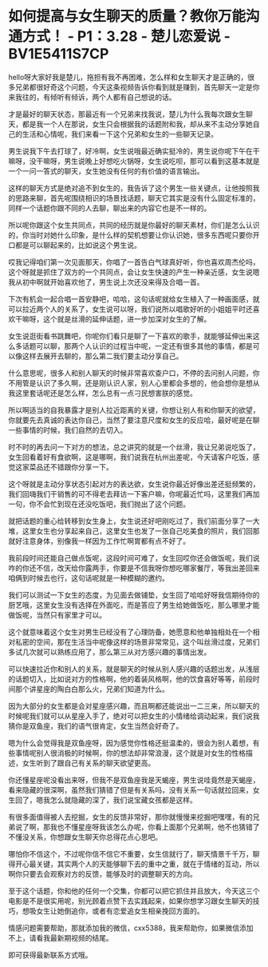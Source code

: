 # 如何提高与女生聊天的质量？教你万能沟通方式！ - P1：3.28 - 楚儿恋爱说 - BV1E5411S7CP

hello呀大家好我是楚儿，拖担有我不再困难，怎么样和女生聊天才是正确的，很多兄弟都很好奇这个问题，今天这条视频告诉你看到就是赚到，首先聊天一定是你来我往的，有倾听有倾诉，两个人都有自己想说的话。

才是最好的聊天状态，那最近有一个兄弟来找我说，楚儿为什么我每次跟女生聊天，都是我一个人在那说，女生只会根据我的话题附和我，却从来不主动分享她自己的生活和心情呢，我们来看一下这个兄弟和女生的一些聊天记录。

男生说我下午去打球了，好冷啊，女生说哦最近确实挺冷的，男生说你呢下午在干嘛呀，没干嘛呀，男生说晚上好想吃火锅呀，女生说吃呗，那可以看到这基本就是一个一问一答式的聊天，女生她没有任何的有价值的语言输出。

这样的聊天方式是绝对追不到女生的，我告诉了这个男生一些关键点，让他按照我的思路来聊，首先呢围绕相识的场景找话题，聊天它其实是没有什么固定标准的，同样一个话题你跟不同的人去聊，聊出来的内容它也是不一样的。

所以呢你跟这个女生共同点，共同的经历就是你最好的聊天素材，你们是怎么认识的，你当时对她什么印象，是什么样的契机想要让你认识她，很多东西呢只要你开口都是可以聊起来的，比如说这个男生说。

哎我记得咱们第一次见面那天，你唱了一首告白气球真好听，你也喜欢周杰伦吗，这个呀就是抓住了双方的一个共同点，会让女生快速的产生一种亲近感，女生说嗯我从初中啊就开始喜欢他了，男生说上次还没来得及合唱一首。

下次有机会一起合唱一首安静吧，哈哈，这句话呢就给女生植入了一种画面感，就可以拉近两个人的关系了，女生说可以呀，我们说所以唱歌好听的小姐姐平时还喜欢干嘛呀，这个就是丝滑的延伸话题，进一步加深对女生的了解。

女生说逛街看书跳舞吧，你呢你们看只是聊了一下喜欢的歌手，就能够延伸出来这么多话题可以聊，那两个人认识的过程当中呢，一定还有很多其他的事情，都是可以像这样去展开去聊的，那么第二我们要主动分享自己。

什么意思呢，很多人和别人聊天的时候非常喜欢查户口，不停的去问别人问题，你不用管是认识了多久啊，还是刚认识人家，别人心里都会多想的，他会想你是想从我这里套话呢还是怎么样，怎么总有一点刁民想害朕的感觉。

所以啊适当的自我暴露才是别人拉近距离的关键，你想让别人有和你聊天的欲望，你就要先去真诚的表达你自己，当然了要注意尺度和女生的反应哈，最好呢是在聊一些事情的时候，我们自然的去切入。

时不时的再去问一下对方的想法，总之讲究的就是一个丝滑，我让兄弟说吃饭了，女生回看着好有食欲啊，这是哪啊，我们说我在杭州出差呢，今天请客户吃饭，感觉这家菜品还不错跟你分享一下。

这个呀就是主动分享状态引起对方的表达欲，女生说你最近好像出差还挺频繁的，我们回嗨我们干销售的可不得老去拜访一下客户嘛，你呢最近忙吗，这里我们再加一句，你不会忙到现在还没吃饭吧，我们抛出了这个问题。

就把话题的重心给转移到女生身上，女生说还好吧刚吃过了，我们前面分享了一大堆，这里女生也分享起来自己，这里女生也发了一张自己吃美食的照片，我们回那就好注意身体，别像我一样因为工作忙啊胃都有点不好了。

我前段时间还能自己做点饭呢，这段时间可难了，女生回哎你还会做饭呢，我们说咋的你还不信，改天给你露两手，你要是不信我呀你想吃哪家餐厅，等我出差回来咱俩到时候去也行，这句话呢就是一种模糊的邀约。

我们可以测试一下女生的态度，为见面去做铺垫，女生回了哈哈好呀我信期待你的厨艺哦，这里女生没有选择在外面吃，而是答应了男生给她做饭吃，那么哪里才能做饭呢，当然只有家里才可以。

这个就意味着这个女生对男生已经没有了心理防备，她愿意和他单独相处在一个相对私密的空间，那在生活当中呢像这样的场景非常常见，这个叫丝滑过度，兄弟们多试几次就可以熟练应用了，那么第三从对方感兴趣的事情出发。

可以快速拉近你和别人的关系，就是聊天的时候从别人感兴趣的话题出发，从浅层的话题切入，比如说对方的性格啊，他的着装风格啊，他的饮食喜好等等，前段时间那个讲星座的陶白白那么火，兄弟们知道为什么。

因为大部分的女生都是会对星座感兴趣，而且啊都还能说出一二三来，所以聊天的时候呢我们就可以从星座入手了，绝对可以把女生的小情绪给调动起来，我们说我猜你是双鱼座，我们的语气很肯定，女生当然会好奇了。

嗯为什么会觉得我是双鱼座呀，因为感觉你性格还挺温柔的，很会为别人着想，有些事情呢别人很消极的时候啊，你的想法却非常浪漫，这个就是对女生的性格描述，女生听到了跟自己有关系的聊天欲望更高。

你还懂星座呢没看出来呀，但我不是双鱼座我是天蝎座，男生说哇竟然是天蝎座，看来隐藏的很深啊，虽然我们猜错了但是有关系吗，没有关系一句话就拉回来，女生回了，嗯我怎么就隐藏的深了，我们说宝藏女孩都是这样。

有很多面值得被人去挖掘，女生的反馈非常好，那你就慢慢来挖掘吧嘿嘿，有的兄弟说了啊，那我也不懂星座呀我该怎么办呢，你看上面那个兄弟啊，他不也猜错了不懂没关系，你想跟女生聊天你总得花点心思吧。

哪怕你不信这个，不过呢你信不信它不重要，女生信就行了，聊天情景千千万，聊得开心最关键，其实两个人的天能够聊下去的重中之重，就在于情绪的互动，所以啊你只要去会观察对方的反馈，能够及时的调整聊天的方向。

至于这个话题，你和他的任何一个交集，你都可以把它抓住并且放大，今天这三个电影是不是很实用呢，别光顾着点赞下去实践起来，如果你想学习跟女生聊天的技巧，想吸女生让她倒追你，或者有恋爱追女生相亲挽回方面的。

情感问题需要帮助，那就添加我的微信，cxx5388，我来帮助你，如果微信添加不上，请看我最新期视频的结尾。

即可获得最新联系方式哦。